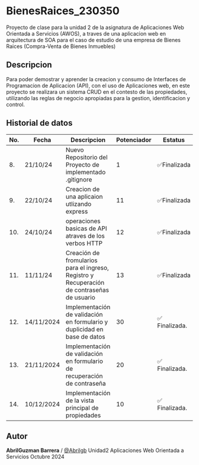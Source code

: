 # BienesRaices_230350
Proyecto de clase para la unidad 2 de la asignatura de Aplicaciones Web Orientada a Servicios (AWOS), a traves de una aplicacion web en arquitectura de SOA para el caso de estudio de una empresa de Bienes Raices (Compra-Venta de Bienes Inmuebles)


## Descripcion 
Para poder demostrar y aprender la creacion y consumo de Interfaces de Programacion de Aplicacion (API), con el uso de Aplicaciones web, en este proyecto se realizara un sistema CRUD en el contesto de las propiedades, utilizando las reglas de negocio apropiadas para la gestion, identificacion y control.

## Historial de datos 

|No.|Fecha|Descripcion|Potenciador|Estatus|
|---|---|--|---|--|
|8.|21/10/24|Nuevo Repositorio del Proyecto de implementado .gitignore|1|✅Finalizada |
|9.|22/10/24|Creacion de una aplicaion utlizando express|11|✅Finalizada |
|10.|24/10/24|operaciones basicas de API atraves de los verbos HTTP| 12|✅Finalizada |
|11.|11/11/24|Creación de fromularios para el ingreso, Registro y Recuperación de contraseñas de usuario|13|✅Finalizada|
|12.|14/11/2024|Implementación de validación en formulario y duplicidad en base de datos|30|✅ Finalizada.|
|13.|21/11/2024|Implementación de validación en formulario de recuperación de contraseña|20|✅ Finalizada.| 
|14.|10/12/2024|Implementación de la vista principal de propiedades|10|✅ Finalizada.|

## Autor 

**AbrilGuzman Barrera** / [@Abrilgb](https://github.com/Abrilgb)
Unidad2 
Aplicaciones Web Orientada a Servicios 
Octubre 2024 

